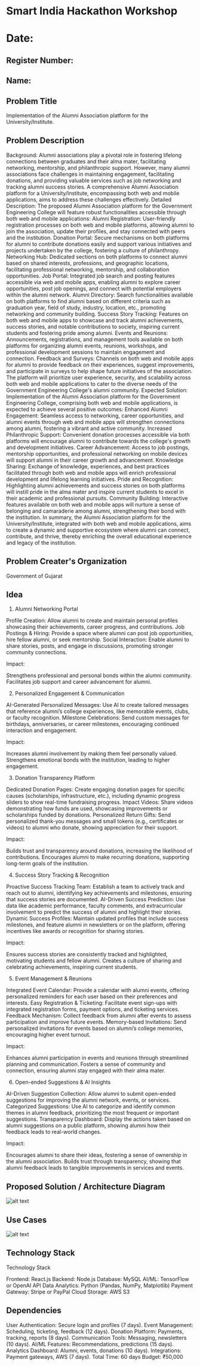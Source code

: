 # Smart India Hackathon Workshop
# Date:
## Register Number:
## Name:
## Problem Title
Implementation of the Alumni Association platform for the University/Institute.
## Problem Description
Background: Alumni associations play a pivotal role in fostering lifelong connections between graduates and their alma mater, facilitating networking, mentorship, and philanthropic support. However, many alumni associations face challenges in maintaining engagement, facilitating donations, and providing valuable services such as job networking and tracking alumni success stories. A comprehensive Alumni Association platform for a University/Institute, encompassing both web and mobile applications, aims to address these challenges effectively. Detailed Description: The proposed Alumni Association platform for the Government Engineering College will feature robust functionalities accessible through both web and mobile applications: Alumni Registration: User-friendly registration processes on both web and mobile platforms, allowing alumni to join the association, update their profiles, and stay connected with peers and the institution. Donation Portal: Secure mechanisms on both platforms for alumni to contribute donations easily and support various initiatives and projects undertaken by the college, fostering a culture of philanthropy. Networking Hub: Dedicated sections on both platforms to connect alumni based on shared interests, professions, and geographic locations, facilitating professional networking, mentorship, and collaboration opportunities. Job Portal: Integrated job search and posting features accessible via web and mobile apps, enabling alumni to explore career opportunities, post job openings, and connect with potential employers within the alumni network. Alumni Directory: Search functionalities available on both platforms to find alumni based on different criteria such as graduation year, field of study, industry, location, etc., promoting networking and community building. Success Story Tracking: Features on both web and mobile apps to showcase and track alumni achievements, success stories, and notable contributions to society, inspiring current students and fostering pride among alumni. Events and Reunions: Announcements, registrations, and management tools available on both platforms for organizing alumni events, reunions, workshops, and professional development sessions to maintain engagement and connection. Feedback and Surveys: Channels on both web and mobile apps for alumni to provide feedback on their experiences, suggest improvements, and participate in surveys to help shape future initiatives of the association. The platform will prioritize user experience, security, and scalability across both web and mobile applications to cater to the diverse needs of the Government Engineering College's alumni community. Expected Solution: Implementation of the Alumni Association platform for the Government Engineering College, comprising both web and mobile applications, is expected to achieve several positive outcomes: Enhanced Alumni Engagement: Seamless access to networking, career opportunities, and alumni events through web and mobile apps will strengthen connections among alumni, fostering a vibrant and active community. Increased Philanthropic Support: Convenient donation processes accessible via both platforms will encourage alumni to contribute towards the college's growth and development initiatives. Career Advancement: Access to job postings, mentorship opportunities, and professional networking on mobile devices will support alumni in their career growth and advancement. Knowledge Sharing: Exchange of knowledge, experiences, and best practices facilitated through both web and mobile apps will enrich professional development and lifelong learning initiatives. Pride and Recognition: Highlighting alumni achievements and success stories on both platforms will instill pride in the alma mater and inspire current students to excel in their academic and professional pursuits. Community Building: Interactive features available on both web and mobile apps will nurture a sense of belonging and camaraderie among alumni, strengthening their bond with the institution. In summary, the Alumni Association platform for the University/Institute, integrated with both web and mobile applications, aims to create a dynamic and supportive ecosystem where alumni can connect, contribute, and thrive, thereby enriching the overall educational experience and legacy of the institution.
## Problem Creater's Organization
Government of Gujarat

## Idea

1. Alumni Networking Portal


Profile Creation: Allow alumni to create and maintain personal profiles showcasing their achievements, career progress, and contributions.
Job Postings & Hiring: Provide a space where alumni can post job opportunities, hire fellow alumni, or seek mentorship.
Social Interaction: Enable alumni to share stories, posts, and engage in discussions, promoting stronger community connections.

Impact:

Strengthens professional and personal bonds within the alumni community.
Facilitates job support and career advancement for alumni.

2. Personalized Engagement & Communication


AI-Generated Personalized Messages: Use AI to create tailored messages that reference alumni’s college experiences, like memorable events, clubs, or faculty recognition.
Milestone Celebrations: Send custom messages for birthdays, anniversaries, or career milestones, encouraging continued interaction and engagement.

Impact:

Increases alumni involvement by making them feel personally valued.
Strengthens emotional bonds with the institution, leading to higher engagement.

3. Donation Transparency Platform

Dedicated Donation Pages: Create engaging donation pages for specific causes (scholarships, infrastructure, etc.), including dynamic progress sliders to show real-time fundraising progress.
Impact Videos: Share videos demonstrating how funds are used, showcasing improvements or scholarships funded by donations.
Personalized Return Gifts: Send personalized thank-you messages and small tokens (e.g., certificates or videos) to alumni who donate, showing appreciation for their support.

Impact:

Builds trust and transparency around donations, increasing the likelihood of contributions.
Encourages alumni to make recurring donations, supporting long-term goals of the institution.

4. Success Story Tracking & Recognition

Proactive Success Tracking Team: Establish a team to actively track and reach out to alumni, identifying key achievements and milestones, ensuring that success stories are documented.
AI-Driven Success Prediction: Use data like academic performance, faculty comments, and extracurricular involvement to predict the success of alumni and highlight their stories.
Dynamic Success Profiles: Maintain updated profiles that include success milestones, and feature alumni in newsletters or on the platform, offering incentives like awards or recognition for sharing stories.

Impact:

Ensures success stories are consistently tracked and highlighted, motivating students and fellow alumni.
Creates a culture of sharing and celebrating achievements, inspiring current students.

5. Event Management & Reunions


Integrated Event Calendar: Provide a calendar with alumni events, offering personalized reminders for each user based on their preferences and interests.
Easy Registration & Ticketing: Facilitate event sign-ups with integrated registration forms, payment options, and ticketing services.
Feedback Mechanism: Collect feedback from alumni after events to assess participation and improve future events.
Memory-based Invitations: Send personalized invitations for events based on alumni’s college memories, encouraging higher event turnout.

Impact:

Enhances alumni participation in events and reunions through streamlined planning and communication.
Fosters a sense of community and connection, ensuring alumni stay engaged with their alma mater.

6. Open-ended Suggestions & AI Insights

AI-Driven Suggestion Collection: Allow alumni to submit open-ended suggestions for improving the alumni network, events, or services.
Categorized Suggestions: Use AI to categorize and identify common themes in alumni feedback, prioritizing the most frequent or important suggestions.
Transparency Dashboard: Display the actions taken based on alumni suggestions on a public platform, showing alumni how their feedback leads to real-world changes.

Impact:

Encourages alumni to share their ideas, fostering a sense of ownership in the alumni association.
Builds trust through transparency, showing that alumni feedback leads to tangible improvements in services and events.

## Proposed Solution / Architecture Diagram

![alt text](<Architecture Diagram.png>)

## Use Cases

![alt text](<use cases.png>)

## Technology Stack

Technology Stack

Frontend: React.js
Backend: Node.js
Database: MySQL
AI/ML: TensorFlow or OpenAI API
Data Analytics: Python (Pandas, NumPy, Matplotlib)
Payment Gateway: Stripe or PayPal
Cloud Storage: AWS S3


## Dependencies


User Authentication: Secure login and profiles (7 days).
Event Management: Scheduling, ticketing, feedback (12 days).
Donation Platform: Payments, tracking, reports (8 days).
Communication Tools: Messaging, newsletters (10 days).
AI/ML Features: Recommendations, predictions (15 days).
Analytics Dashboard: Alumni, events, donations (10 days).
Integrations: Payment gateways, AWS (7 days).
Total Time: 60 days 
Budget: ₹50,000
